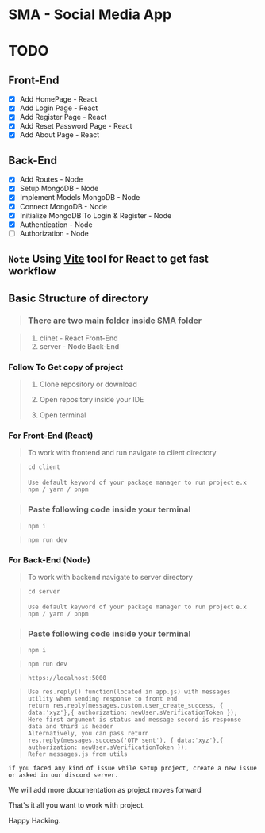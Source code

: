 # SMA - Social Media App

# TODO

## Front-End

- [x] Add HomePage - React
- [x] Add Login Page - React
- [x] Add Register Page - React
- [x] Add Reset Password Page - React
- [x] Add About Page - React

## Back-End

- [x] Add Routes - Node
- [x] Setup MongoDB - Node
- [x] Implement Models MongoDB - Node
- [x] Connect MongoDB - Node
- [x] Initialize MongoDB To Login & Register - Node
- [x] Authentication - Node
- [ ] Authorization - Node

## `Note` Using <a href="https://vitejs.dev/">Vite</a> tool for React to get fast workflow

## Basic Structure of directory

> ### There are two main folder inside **SMA** folder

> 1. clinet - React Front-End
> 2. server - Node Back-End

### Follow To Get copy of project

> 1. Clone repository or download
>
> 2. Open repository inside your IDE
>
> 3. Open terminal

### For Front-End (React)

> To work with frontend and run navigate to client directory

> ```
> cd client
> ```
>
> `Use default keyword of your package manager to run project` `e.x npm / yarn / pnpm`

> ### Paste following code inside your terminal

> ```
> npm i
> ```

> ```
> npm run dev
> ```

### For Back-End (Node)

> To work with backend navigate to server directory

> ```
> cd server
> ```
>
> `Use default keyword of your package manager to run project` `e.x npm / yarn / pnpm`

> ### Paste following code inside your terminal

> ```
> npm i
> ```

> ```
> npm run dev
> ```

> ```
> https://localhost:5000
> ```

> ```
> Use res.reply() function(located in app.js) with messages utility when sending response to front end
> return res.reply(messages.custom.user_create_success, { data:'xyz'},{ authorization: newUser.sVerificationToken });
> Here first argument is status and message second is response data and third is header
> Alternatively, you can pass return res.reply(messages.success('OTP sent'), { data:'xyz'},{ authorization: newUser.sVerificationToken });
> Refer messages.js from utils
> ```

`if you faced any kind of issue while setup project, create a new issue or asked in our discord server.`

We will add more documentation as project moves forward

That's it all you want to work with project.

Happy Hacking.
